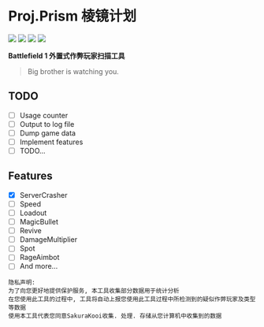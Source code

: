 # Proj.Prism 棱镜计划
![](https://img.shields.io/badge/license-Copyright-%23FF751F?style=for-the-badge)
![](https://img.shields.io/badge/language-C++-%230080C6?style=for-the-badge) 
![](https://img.shields.io/github/downloads/SakuraKoi/Proj.Prism/total?style=for-the-badge) 
![](https://img.shields.io/github/v/release/SakuraKoi/Proj.Prism?style=for-the-badge)

**Battlefield 1 外置式作弊玩家扫描工具**

> Big brother is watching you.

## TODO
- [ ] Usage counter
- [ ] Output to log file
- [ ] Dump game data
- [ ] Implement features
- [ ] TODO...

## Features
- [x] ServerCrasher
- [ ] Speed
- [ ] Loadout
- [ ] MagicBullet
- [ ] Revive
- [ ] DamageMultiplier
- [ ] Spot
- [ ] RageAimbot
- [ ] And more...

```
隐私声明: 
为了向您更好地提供保护服务, 本工具收集部分数据用于统计分析
在您使用此工具的过程中, 工具将自动上报您使用此工具过程中所检测到的疑似作弊玩家及类型等数据
使用本工具代表您同意SakuraKooi收集. 处理. 存储从您计算机中收集到的数据
```
